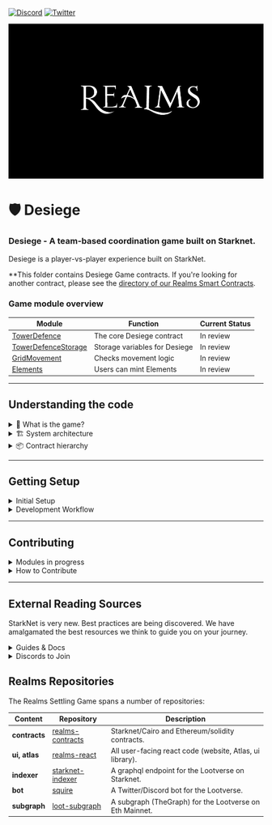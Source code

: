 [![Discord](https://badgen.net/badge/icon/discord?icon=discord&label)](https://discord.gg/uQnjZhZPfu)
[![Twitter](https://badgen.net/badge/icon/twitter?icon=twitter&label)](https://twitter.com/LootRealms)

![This is an image](/R_-100.jpg)

# 🛡️ Desiege

### Desiege - A team-based coordination game built on Starknet.

Desiege is a player-vs-player experience built on StarkNet. 

**This folder contains Desiege Game contracts. If you're looking for another contract, please see the [directory of our Realms Smart Contracts](/).

### Game module overview

| Module          | Function                             | Current Status |
| --------------- | ------------------------------------ | -------------- |
| [TowerDefence](./01_TowerDefence.cairo)        | The core Desiege contract | In review      |
| [TowerDefenceStorage](./02_TowerDefenceStorage.cairo)       | Storage variables for Desiege                  | In review      |
| [GridMovement](./03_GridMovement.cairo)       | Checks movement logic                 | In review      |
| [Elements](./04_Elements.cairo)      | Users can mint Elements               | In review      |

<hr>

## Understanding the code
<details><summary> 🤔 What is the game?</summary>

<p>
Players select a team (Light or Dark) and need to coordinate to ensure a victory for their team.

Light players can cast a Shield spell and defend the city.

Dark players can cast an Attack spell and destroy the city.

</p>
</details>
<details><summary>🏗️ System architecture</summary>

</details>

<details><summary>📦 Contract hierarchy</summary>
<p>

</p>
</details>

<hr>

## Getting Setup

<details><summary>Initial Setup</summary>

<p>

Clone this repo and use our docker shell to interact with starknet:

```
git clone git@github.com:BibliothecaForAdventurers/realms-contracts.git
cd realms-contracts
bin/shell starknet --version
```

The CLI allows you to deploy to StarkNet and read/write to contracts
already deployed. The CLI communicates with a server that StarkNet
runs, which bundles the requests, executes the program (contracts are
Cairo programs), creates and aggregates validity proofs, then posts them
to the Goerli Ethereum testnet. Learn more in the Cairo language and StarkNet
docs [here](https://www.cairo-lang.org/docs/), which also has instructions for manual
installation if you are not using docker.

</p>
</details>
<details><summary>Development Workflow</summary>

If you are using VSCode, we provide a development container with all required dependencies.
When opening VS Code, it should ask you to re-open the project in a container, if it finds
the .devcontainer folder. If not, you can open the Command Palette (`cmd + shift + p`),
and run “Remote-Containers: Rebuild and Reopen in Container”.

## Outline

Flow:

1. Compile the contract with the CLI
2. Test using pytest
3. Deploy with CLI
4. Interact using the CLI or the explorer

### Compile

The compiler will check the integrity of the code locally.
It will also produce an ABI, which is a mapping of the contract functions
(used to interact with the contract).

Compile all contracts:

```
nile compile
```

Compile an individual contract:

```
nile compile contracts/01A_TowerDefence.cairo
```

### Test

Run all github actions tests: `bin/test`

Run individual tests

```
bin/shell pytest -s testing/l2/desiege/01_TowerDefence_test.py
```

### Deploy

Start up a local StarkNet devnet with:

```
nile node
```

Then run the deployment of all the contracts. This uses nile
and handles passing addresses between the modules to create a
permissions system.

```
bin/deploy
```
</details>

<hr>

## Contributing

<details><summary>Modules in progress</summary>

</details>

<details><summary>How to Contribute</summary>

We encourage pull requests!

1. **Create an [issue](https://github.com/BibliothecaForAdventurers/realms-contracts/issues)** to describe the improvement you're making. Provide as much detail as possible in the beginning so the team understands your improvement.
2. **Fork the repo** so you can make and test changes in your local repository.
3. **Test your changes** Follow the procedures for testing in each contract sub-directory (e.g. [/contracts/settling_game](./contracts/settling_game/) and make sure your tests (manual and/or automated) pass.
4. **Create a pull request** and describe the changes you made. Include a reference to the Issue you created.
5. **Monitor and respond to comments** made by the team around code standards and suggestions. Most pull requests will have some back and forth.

If you have further questions, visit [#builders-chat in our discord](https://discord.gg/yP4BCbRjUs) and make sure to reference your issue number.

Thank you for taking the time to make our project better!

</details>
<hr>

## External Reading Sources

StarkNet is very new. Best practices are being discovered. We have amalgamated the best resources we think to guide you on your journey.

<details><summary>Guides & Docs</summary>

- https://perama-v.github.io/cairo/intro/
- https://hackmd.io/@RoboTeddy/BJZFu56wF
- https://starknet.io/docs/
</details>
<details><summary>Discords to Join</summary>

- [StarkNet](https://discord.gg/XzvgKTTptb)
- [MatchBox DAO](https://discord.gg/uj7wMxsmYw)
</details>

## Realms Repositories

The Realms Settling Game spans a number of repositories:

| Content         | Repository       | Description                                              |
| --------------- | ---------------- | -------------------------------------------------------- |
| **contracts**       | [realms-contracts](https://github.com/BibliothecaForAdventurers/realms-contracts) | Starknet/Cairo and Ethereum/solidity contracts.          |
| **ui, atlas**       | [realms-react](https://github.com/BibliothecaForAdventurers/realms-react)     | All user-facing react code (website, Atlas, ui library). |
| **indexer**         | [starknet-indexer](https://github.com/BibliothecaForAdventurers/starknet-indexer) | A graphql endpoint for the Lootverse on Starknet.        |
| **bot**             | [squire](https://github.com/BibliothecaForAdventurers/squire)           | A Twitter/Discord bot for the Lootverse.                 |
| **subgraph**        | [loot-subgraph](https://github.com/BibliothecaForAdventurers/loot-subgraph)    | A subgraph (TheGraph) for the Lootverse on Eth Mainnet.  |

